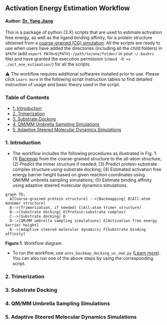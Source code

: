 ## Activation Energy Estimation Workflow

#### Author: [Dr. Yang Jiang](https://orcid.org/0000-0003-1100-9177)

This is a package of python (3.X) scripts that are used to estimate activation free energy, as well as the ligand binding affinity, for a protein structure obtained from a [coarse-grained (CG) simulation](https://git.psu.edu/obrien/yang_jiang/cg_simtk_protain_folding). All the scripts are ready to use when users have added the directories (including all the child folders) in `$PATH` (add `export PATH=${PATH}:/path/to/one/folder/` in your `~/.bashrc` file) and have granted the execution permission (`chmod -R +x ./act_ene_estimation/`) for all the scripts. 

:warning: The workflow requires additional softwares installed prior to use. Please click `Learn more` in the following script instruction tables to find detailed instruction of usage and basic theory used in the script.

### Table of Contents
  * [1. Introduction](#1-introduction)
  * [2. Trimerization](#2-trimerization)
  * [3. Substrate Docking](#3-substrate-docking)
  * [4. QM/MM Umbrella Sampling Simulations](#4-qmmm-umbrella-sampling-simulations)
  * [5. Adaptive Steered Molecular Dynamics Simulations](#5-adaptive-steered-molecular-dynamics-simulations)

### 1. Introduction
- The workflow includes the following procedures as illustrated in Fig. 1: (1) [Backmap](https://git.psu.edu/obrien/yang_jiang/cg_simtk_protain_folding#6-backmapping-from-coarse-grained-model-to-all-atom-model) from the coarse-grained structure to the all-atom structure; (2) Predict the trimer structure if needed; (3) Predict protein-substrate complex structure using substrate  docking; (4) Estimated activation free energy barrier height based on given reaction coordinates using QM/MM umbrella sampling simulations; (5) Estimate binding affinity using adaptive steered molecular dynamics simulations.

```mermaid
graph TD;
  A[Coarse-grained protein structure] -->|Backmapping| B(All-atom monomer structure)
  B-->|Trimerization, if needed| C(All-atom trimer structure)
  B-->|Substrate docking| D(Protein-substrate complex)
  C-->|Substrate docking| D
  D-->|QM/MM umbrella sampling simulations| E[Activation free energy barrier height]
  D-->|Adaptive steered molecular dynamics| F[Substrate binding affinity]
```
**Figure 1**. Workflow diagram

- To run the workflow, use `auto_backmap_docking_us_smd.py` ([Learn more]()). You can also run one of the above steps by using the corresponding script.

### 2. Trimerization


### 3. Substrate Docking

### 4. QM/MM Umbrella Sampling Simulations

### 5. Adaptive Steered Molecular Dynamics Simulations